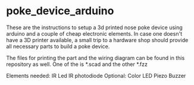 poke_device_arduino
===================


These are the instructions to setup a 3d printed nose poke device using arduino and a couple of
cheap electronic elements.
In case one doesn't have a 3D printer available, a small trip to a hardware shop 
should provide all necessary parts to build a poke device.

The files for printing the part and the wiring diagram can be found in this repository as well.
One of the is *.scad and the other *.fzz


Elements needed:
IR Led
IR photodiode 
Optional:
Color LED
Piezo Buzzer
